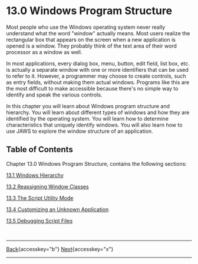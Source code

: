 # 13.0 Windows Program Structure

Most people who use the Windows operating system never really understand
what the word \"window\" actually means. Most users realize the
rectangular box that appears on the screen when a new application is
opened is a window. They probably think of the text area of their word
processor as a window as well.

In most applications, every dialog box, menu, button, edit field, list
box, etc. is actually a separate window with one or more identifiers
that can be used to refer to it. However, a programmer may choose to
create controls, such as entry fields, without making them actual
windows. Programs like this are the most difficult to make accessible
because there\'s no simple way to identify and speak the various
controls.

In this chapter you will learn about Windows program structure and
hierarchy. You will learn about different types of windows and how they
are identified by the operating system. You will learn how to determine
characteristics that uniquely identify windows. You will also learn how
to use JAWS to explore the window structure of an application.

## Table of Contents

Chapter 13.0 Windows Program Structure, contains the following sections:

[13.1 Windows Hierarchy](13-1_WindowsHierarchy.htm)

[13.2 Reassigning Window Classes](13-2_ReassigningWindowClasses.htm)

[13.3 The Script Utility Mode](13-3_ScriptUtilityMode.htm)

[13.4 Customizing an Unknown
Application](13-4_CustomizingUnknownApplications.htm)

[13.5 Debugging Script Files](13-5_DebuggingScripts.htm)

 

  ---------------------------------------------------------- -- --------------------------------------------------
  [Back](javascript:window.history.go(-1);){accesskey="b"}      [Next](13-1_WindowsHierarchy.htm){accesskey="x"}
  ---------------------------------------------------------- -- --------------------------------------------------
